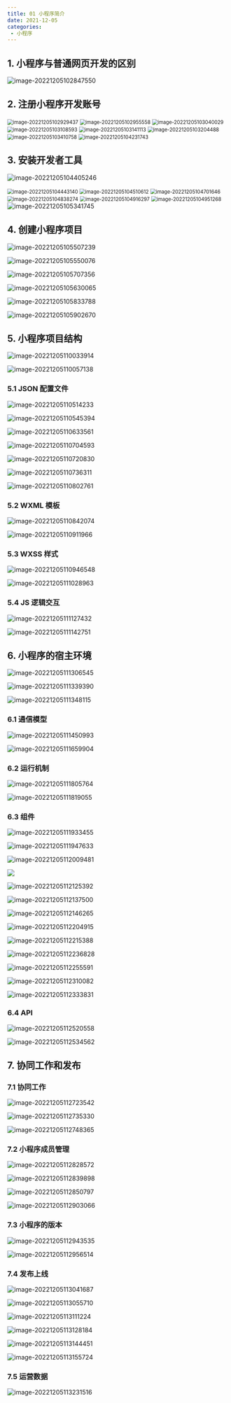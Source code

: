 ```yaml
---
title: 01 小程序简介
date: 2021-12-05
categories: 
 - 小程序
---
```

## 1. 小程序与普通网页开发的区别

![image-20221205102847550](https://wf-cloud-img.oss-cn-hangzhou.aliyuncs.com/image/image-20221205102847550.png)

## 2. 注册小程序开发账号

<img src="https://wf-cloud-img.oss-cn-hangzhou.aliyuncs.com/image/image-20221205102929437.png" alt="image-20221205102929437" style="zoom: 80%;" />

<img src="https://wf-cloud-img.oss-cn-hangzhou.aliyuncs.com/image/image-20221205102955558.png" alt="image-20221205102955558" style="zoom: 80%;" />

<img src="https://wf-cloud-img.oss-cn-hangzhou.aliyuncs.com/image/image-20221205103040029.png" alt="image-20221205103040029" style="zoom:80%;" />

<img src="https://wf-cloud-img.oss-cn-hangzhou.aliyuncs.com/image/image-20221205103108593.png" alt="image-20221205103108593" style="zoom:80%;" />

<img src="https://wf-cloud-img.oss-cn-hangzhou.aliyuncs.com/image/image-20221205103141113.png" alt="image-20221205103141113" style="zoom:80%;" />

<img src="https://wf-cloud-img.oss-cn-hangzhou.aliyuncs.com/image/image-20221205103204488.png" alt="image-20221205103204488" style="zoom:80%;" />

<img src="https://wf-cloud-img.oss-cn-hangzhou.aliyuncs.com/image/image-20221205103410758.png" alt="image-20221205103410758" style="zoom:80%;" />

 <img src="https://wf-cloud-img.oss-cn-hangzhou.aliyuncs.com/image/image-20221205104231743.png" alt="image-20221205104231743" style="zoom:80%;" />

## 3. 安装开发者工具

![image-20221205104405246](https://wf-cloud-img.oss-cn-hangzhou.aliyuncs.com/image/image-20221205104405246.png)

<img src="https://wf-cloud-img.oss-cn-hangzhou.aliyuncs.com/image/image-20221205104443140.png" alt="image-20221205104443140" style="zoom:80%;" />

<img src="https://wf-cloud-img.oss-cn-hangzhou.aliyuncs.com/image/image-20221205104510612.png" alt="image-20221205104510612" style="zoom:80%;" />

<img src="https://wf-cloud-img.oss-cn-hangzhou.aliyuncs.com/image/image-20221205104701646.png" alt="image-20221205104701646" style="zoom:80%;" />

<img src="https://wf-cloud-img.oss-cn-hangzhou.aliyuncs.com/image/image-20221205104838274.png" alt="image-20221205104838274" style="zoom:80%;" />

<img src="https://wf-cloud-img.oss-cn-hangzhou.aliyuncs.com/image/image-20221205104916297.png" alt="image-20221205104916297" style="zoom:80%;" />

<img src="https://wf-cloud-img.oss-cn-hangzhou.aliyuncs.com/image/image-20221205104951268.png" alt="image-20221205104951268" style="zoom:80%;" />

<img src="https://wf-cloud-img.oss-cn-hangzhou.aliyuncs.com/image/image-20221205105341745.png" alt="image-20221205105341745" style="zoom:;" />

## 4. 创建小程序项目

![image-20221205105507239](https://wf-cloud-img.oss-cn-hangzhou.aliyuncs.com/image/image-20221205105507239.png)

![image-20221205105550076](https://wf-cloud-img.oss-cn-hangzhou.aliyuncs.com/image/image-20221205105550076.png)

![image-20221205105707356](https://wf-cloud-img.oss-cn-hangzhou.aliyuncs.com/image/image-20221205105707356.png)

![image-20221205105630065](https://wf-cloud-img.oss-cn-hangzhou.aliyuncs.com/image/image-20221205105630065.png)

![image-20221205105833788](https://wf-cloud-img.oss-cn-hangzhou.aliyuncs.com/image/image-20221205105833788.png)

![image-20221205105902670](https://wf-cloud-img.oss-cn-hangzhou.aliyuncs.com/image/image-20221205105902670.png)

## 5. 小程序项目结构

![image-20221205110033914](https://wf-cloud-img.oss-cn-hangzhou.aliyuncs.com/image/image-20221205110033914.png)

![image-20221205110057138](https://wf-cloud-img.oss-cn-hangzhou.aliyuncs.com/image/image-20221205110057138.png)

### 5.1 JSON 配置文件

![image-20221205110514233](https://wf-cloud-img.oss-cn-hangzhou.aliyuncs.com/image/image-20221205110514233.png)

![image-20221205110545394](https://wf-cloud-img.oss-cn-hangzhou.aliyuncs.com/image/image-20221205110545394.png)

![image-20221205110633561](https://wf-cloud-img.oss-cn-hangzhou.aliyuncs.com/image/image-20221205110633561.png)

![image-20221205110704593](https://wf-cloud-img.oss-cn-hangzhou.aliyuncs.com/image/image-20221205110704593.png)

![image-20221205110720830](https://wf-cloud-img.oss-cn-hangzhou.aliyuncs.com/image/image-20221205110720830.png)

![image-20221205110736311](https://wf-cloud-img.oss-cn-hangzhou.aliyuncs.com/image/image-20221205110736311.png)

![image-20221205110802761](https://wf-cloud-img.oss-cn-hangzhou.aliyuncs.com/image/image-20221205110802761.png)

### 5.2 WXML 模板

![image-20221205110842074](https://wf-cloud-img.oss-cn-hangzhou.aliyuncs.com/image/image-20221205110842074.png)

![image-20221205110911966](https://wf-cloud-img.oss-cn-hangzhou.aliyuncs.com/image/image-20221205110911966.png)

### 5.3 WXSS 样式

![image-20221205110946548](https://wf-cloud-img.oss-cn-hangzhou.aliyuncs.com/image/image-20221205110946548.png)

![image-20221205111028963](https://wf-cloud-img.oss-cn-hangzhou.aliyuncs.com/image/image-20221205111028963.png)

### 5.4 JS 逻辑交互

![image-20221205111127432](https://wf-cloud-img.oss-cn-hangzhou.aliyuncs.com/image/image-20221205111127432.png)

![image-20221205111142751](https://wf-cloud-img.oss-cn-hangzhou.aliyuncs.com/image/image-20221205111142751.png)

## 6. 小程序的宿主环境

![image-20221205111306545](https://wf-cloud-img.oss-cn-hangzhou.aliyuncs.com/image/image-20221205111306545.png)

![image-20221205111339390](https://wf-cloud-img.oss-cn-hangzhou.aliyuncs.com/image/image-20221205111339390.png)

![image-20221205111348115](https://wf-cloud-img.oss-cn-hangzhou.aliyuncs.com/image/image-20221205111348115.png)

### 6.1 通信模型

![image-20221205111450993](https://wf-cloud-img.oss-cn-hangzhou.aliyuncs.com/image/image-20221205111450993.png)

![image-20221205111659904](https://wf-cloud-img.oss-cn-hangzhou.aliyuncs.com/image/image-20221205111659904.png)

### 6.2 运行机制

![image-20221205111805764](https://wf-cloud-img.oss-cn-hangzhou.aliyuncs.com/image/image-20221205111805764.png)

![image-20221205111819055](https://wf-cloud-img.oss-cn-hangzhou.aliyuncs.com/image/image-20221205111819055.png)

### 6.3 组件

![image-20221205111933455](https://wf-cloud-img.oss-cn-hangzhou.aliyuncs.com/image/image-20221205111933455.png)

![image-20221205111947633](https://wf-cloud-img.oss-cn-hangzhou.aliyuncs.com/image/image-20221205111947633.png)

![image-20221205112009481](https://wf-cloud-img.oss-cn-hangzhou.aliyuncs.com/image/image-20221205112009481.png)

![](https://wf-cloud-img.oss-cn-hangzhou.aliyuncs.com/image/image-20221205112019238.png)

![image-20221205112125392](https://wf-cloud-img.oss-cn-hangzhou.aliyuncs.com/image/image-20221205112125392.png)

![image-20221205112137500](https://wf-cloud-img.oss-cn-hangzhou.aliyuncs.com/image/image-20221205112137500.png)

![image-20221205112146265](https://wf-cloud-img.oss-cn-hangzhou.aliyuncs.com/image/image-20221205112146265.png)

![image-20221205112204915](https://wf-cloud-img.oss-cn-hangzhou.aliyuncs.com/image/image-20221205112204915.png)

![image-20221205112215388](https://wf-cloud-img.oss-cn-hangzhou.aliyuncs.com/image/image-20221205112215388.png)

![image-20221205112236828](https://wf-cloud-img.oss-cn-hangzhou.aliyuncs.com/image/image-20221205112236828.png)

![image-20221205112255591](https://wf-cloud-img.oss-cn-hangzhou.aliyuncs.com/image/image-20221205112255591.png)

![image-20221205112310082](https://wf-cloud-img.oss-cn-hangzhou.aliyuncs.com/image/image-20221205112310082.png)

![image-20221205112333831](https://wf-cloud-img.oss-cn-hangzhou.aliyuncs.com/image/image-20221205112333831.png)

### 6.4 API

![image-20221205112520558](https://wf-cloud-img.oss-cn-hangzhou.aliyuncs.com/image/image-20221205112520558.png)

![image-20221205112534562](https://wf-cloud-img.oss-cn-hangzhou.aliyuncs.com/image/image-20221205112534562.png)

## 7. 协同工作和发布

### 7.1 协同工作

![image-20221205112723542](https://wf-cloud-img.oss-cn-hangzhou.aliyuncs.com/image/image-20221205112723542.png)

![image-20221205112735330](https://wf-cloud-img.oss-cn-hangzhou.aliyuncs.com/image/image-20221205112735330.png)

![image-20221205112748365](https://wf-cloud-img.oss-cn-hangzhou.aliyuncs.com/image/image-20221205112748365.png)

### 7.2 小程序成员管理

![image-20221205112828572](https://wf-cloud-img.oss-cn-hangzhou.aliyuncs.com/image/image-20221205112828572.png)

![image-20221205112839898](https://wf-cloud-img.oss-cn-hangzhou.aliyuncs.com/image/image-20221205112839898.png)

![image-20221205112850797](https://wf-cloud-img.oss-cn-hangzhou.aliyuncs.com/image/image-20221205112850797.png)

![image-20221205112903066](https://wf-cloud-img.oss-cn-hangzhou.aliyuncs.com/image/image-20221205112903066.png)

### 7.3 小程序的版本

![image-20221205112943535](https://wf-cloud-img.oss-cn-hangzhou.aliyuncs.com/image/image-20221205112943535.png)

![image-20221205112956514](https://wf-cloud-img.oss-cn-hangzhou.aliyuncs.com/image/image-20221205112956514.png)

### 7.4 发布上线

![image-20221205113041687](https://wf-cloud-img.oss-cn-hangzhou.aliyuncs.com/image/image-20221205113041687.png)

![image-20221205113055710](https://wf-cloud-img.oss-cn-hangzhou.aliyuncs.com/image/image-20221205113055710.png)

![image-20221205113111224](https://wf-cloud-img.oss-cn-hangzhou.aliyuncs.com/image/image-20221205113111224.png)

![image-20221205113128184](https://wf-cloud-img.oss-cn-hangzhou.aliyuncs.com/image/image-20221205113128184.png)

![image-20221205113144451](https://wf-cloud-img.oss-cn-hangzhou.aliyuncs.com/image/image-20221205113144451.png)

![image-20221205113155724](https://wf-cloud-img.oss-cn-hangzhou.aliyuncs.com/image/image-20221205113155724.png)

### 7.5 运营数据

![image-20221205113231516](https://wf-cloud-img.oss-cn-hangzhou.aliyuncs.com/image/image-20221205113231516.png)